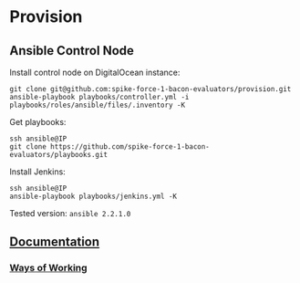 # Provision

## Ansible Control Node

Install control node on DigitalOcean instance:
```
git clone git@github.com:spike-force-1-bacon-evaluators/provision.git
ansible-playbook playbooks/controller.yml -i playbooks/roles/ansible/files/.inventory -K
```

Get playbooks:
```
ssh ansible@IP
git clone https://github.com/spike-force-1-bacon-evaluators/playbooks.git
```

Install Jenkins:
```
ssh ansible@IP
ansible-playbook playbooks/jenkins.yml -K
```
Tested version: `ansible 2.2.1.0`

## [Documentation](https://github.com/spike-force-1-bacon-evaluators/documentation/blob/master/README.md)

### [Ways of Working](https://github.com/spike-force-1-bacon-evaluators/documentation/blob/master/docs/ways-of-working.md)
